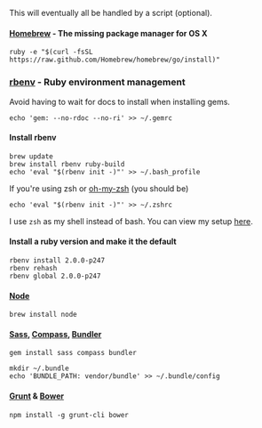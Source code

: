 This will eventually all be handled by a script (optional).

#### [Homebrew](http://brew.sh/) - The missing package manager for OS X

```
ruby -e "$(curl -fsSL https://raw.github.com/Homebrew/homebrew/go/install)"
```

### [rbenv](https://github.com/sstephenson/rbenv) - Ruby environment management

Avoid having to wait for docs to install when installing gems.

```
echo 'gem: --no-rdoc --no-ri' >> ~/.gemrc
```
#### Install rbenv

```
brew update
brew install rbenv ruby-build
echo 'eval "$(rbenv init -)"' >> ~/.bash_profile
```

If you're using zsh or [oh-my-zsh](https://github.com/robbyrussell/oh-my-zsh) (you should be)

```
echo 'eval "$(rbenv init -)"' >> ~/.zshrc
```

I use `zsh` as my shell instead of bash. You can view my setup [here](https://github.com/sheedy/dotfiles).

#### Install a ruby version and make it the default

```
rbenv install 2.0.0-p247
rbenv rehash
rbenv global 2.0.0-p247
```

#### [Node](http://nodejs.org/)

```
brew install node
```

#### [Sass](sass-lang.com), [Compass](http://compass-style.org/), [Bundler](http://bundler.io/)

```
gem install sass compass bundler
```

```
mkdir ~/.bundle
echo 'BUNDLE_PATH: vendor/bundle' >> ~/.bundle/config
```

#### [Grunt](http://gruntjs.com/) & [Bower](http://bower.io/)

```
npm install -g grunt-cli bower
```


